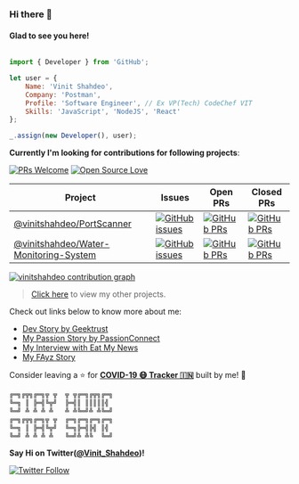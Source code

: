 ### Hi there 👋

#### Glad to see you here!

```javascript

import { Developer } from 'GitHub';

let user = {
    Name: 'Vinit Shahdeo',
    Company: 'Postman',
    Profile: 'Software Engineer', // Ex VP(Tech) CodeChef VIT
    Skills: 'JavaScript', 'NodeJS', 'React'
};

_.assign(new Developer(), user);

```

**Currently I'm looking for contributions for following projects**:

[![PRs Welcome](https://img.shields.io/badge/PRs-welcome-brightgreen.svg?style=flat&logo=github)](https://github.com/vinitshahdeo)  [![Open Source Love](https://badges.frapsoft.com/os/v2/open-source.svg?v=103)](https://github.com/vinitshahdeo)


|      Project     |     Issues   | Open PRs  | Closed PRs  |
|-------------|-------------------|---|---|
| [@vinitshahdeo/PortScanner](https://github.com/vinitshahdeo/PortScanner) | [![GitHub issues](https://img.shields.io/github/issues/vinitshahdeo/PortScanner?color=green&logo=github&style=flat)](https://github.com/vinitshahdeo/PortScanner/issues) | [![GitHub PRs](https://img.shields.io/github/issues-pr/vinitshahdeo/PortScanner?style=flat&logo=github)](https://github.com/vinitshahdeo/PortScanner/pulls)  | [![GitHub PRs](https://img.shields.io/github/issues-pr-closed/vinitshahdeo/PortScanner?style=flat&color=critical&logo=github)](https://github.com/vinitshahdeo/PortScanner/pulls?q=is%3Apr+is%3Aclosed)  |
| [@vinitshahdeo/Water-Monitoring-System](https://github.com/vinitshahdeo/Water-Monitoring-System/) | [![GitHub issues](https://img.shields.io/github/issues/vinitshahdeo/Water-Monitoring-System?color=green&logo=github&style=flat)](https://github.com/vinitshahdeo/Water-Monitoring-System/issues) | [![GitHub PRs](https://img.shields.io/github/issues-pr/vinitshahdeo/Water-Monitoring-System?style=flat&logo=github)](https://github.com/vinitshahdeo/Water-Monitoring-System/pulls)  | [![GitHub PRs](https://img.shields.io/github/issues-pr-closed/vinitshahdeo/Water-Monitoring-System?style=flat&color=critical&logo=github)](https://github.com/vinitshahdeo/Water-Monitoring-System/pulls?q=is%3Apr+is%3Aclosed)   |

[![vinitshahdeo contribution graph](https://raw.githubusercontent.com/vinitshahdeo/vinitshahdeo/master/vinitshahdeo-graph.png)](https://github.com/vinitshahdeo/vinitshahdeo/)

> [Click here](https://github.com/vinitshahdeo/jobtweets/blob/master/PROJECTS.md) to view my other projects.

Check out links below to know more about me:

- [Dev Story by Geektrust](https://www.geektrust.in/blog/2019/07/31/developers-story-vinit-shahdeo/)
- [My Passion Story by PassionConnect](https://passionconnect.in/passionstory/vinit-shahdeo)
- [My Interview with Eat My News](https://www.eatmy.news/2020/06/code-like-you-eat-i-mean-code-daily-as.html)
- [My FAyz Story](https://fayz.in/stories/s/1522/0/?ckt_id=ZGL1ZGVk&title=story_of_vinit_shahdeo)

Consider leaving a :star: for **[COVID-19 :mask: Tracker :india:](https://github.com/vinitshahdeo/COVID19/)** built by me! :hugs:

```bash
╔═╗╔╦╗╔═╗╦ ╦  ╦ ╦╔═╗╔╦╗╔═╗
╚═╗ ║ ╠═╣╚╦╝  ╠═╣║ ║║║║║╣ 
╚═╝ ╩ ╩ ╩ ╩   ╩ ╩╚═╝╩ ╩╚═╝
╔═╗╔╦╗╔═╗╦ ╦  ╔═╗╔═╗╔═╗╔═╗
╚═╗ ║ ╠═╣╚╦╝  ╚═╗╠═╣╠╣ ║╣ 
╚═╝ ╩ ╩ ╩ ╩   ╚═╝╩ ╩╚  ╚═╝
```

**Say Hi on Twitter([@Vinit_Shahdeo](https://twitter.com/Vinit_Shahdeo))!**

[![Twitter Follow](https://img.shields.io/twitter/follow/Vinit_Shahdeo?style=social)](https://twitter.com/Vinit_Shahdeo)

<!--
**vinitshahdeo/vinitshahdeo** is a ✨ _special_ ✨ repository because its `README.md` (this file) appears on your GitHub profile.

Here are some ideas to get you started:

- 🔭 I’m currently working on ...
- 🌱 I’m currently learning ...
- 👯 I’m looking to collaborate on ...
- 🤔 I’m looking for help with ...
- 💬 Ask me about ...
- 📫 How to reach me: ...
- 😄 Pronouns: ...
- ⚡ Fun fact: ...
-->
